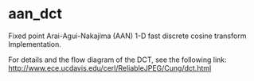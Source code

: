 aan_dct
=======

Fixed point Arai-Agui-Nakajima (AAN) 1-D fast discrete cosine transform Implementation.

For details and the flow diagram of the DCT, see the following link:
http://www.ece.ucdavis.edu/cerl/ReliableJPEG/Cung/dct.html

